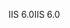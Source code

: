 <span data-ttu-id="206e2-101">IIS 6.0</span><span class="sxs-lookup"><span data-stu-id="206e2-101">IIS 6.0</span></span>